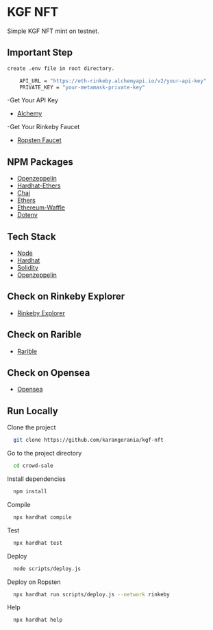 # KGF NFT

Simple KGF NFT mint on testnet.

## Important Step

```bash
create .env file in root directory.
```

```bash
    API_URL = "https://eth-rinkeby.alchemyapi.io/v2/your-api-key"
    PRIVATE_KEY = "your-metamask-private-key"
```

-Get Your API Key

- [Alchemy](https://alchemy.com/?r=36af7883c4699196)

-Get Your Rinkeby Faucet

- [Ropsten Faucet](https://faucets.chain.link/rinkeby)

## NPM Packages

- [Openzeppelin](https://www.npmjs.com/package/@openzeppelin/contracts)
- [Hardhat-Ethers](https://www.npmjs.com/package/hardhat-ethers)
- [Chai](https://www.npmjs.com/package/chai)
- [Ethers](https://www.npmjs.com/package/ethers)
- [Ethereum-Waffle](https://www.npmjs.com/package/ethereum-waffle)
- [Dotenv](https://www.npmjs.com/package/dotenv)

## Tech Stack

- [Node](https://nodejs.org/en/)
- [Hardhat](https://hardhat.org/)
- [Solidity](https://docs.soliditylang.org/)
- [Openzeppelin](https://openzeppelin.com/)

## Check on Rinkeby Explorer

- [Rinkeby Explorer](https://rinkeby.etherscan.io/address/0xad53fD4d73a2B18b4c5D9b494075F1B4985633c5)

## Check on Rarible

- [Rarible](https://rinkeby.rarible.com/user/0x55eca4d519ca2bdc60c8f886ab00b5281772e517/owned)

## Check on Opensea

- [Opensea](https://testnets.opensea.io/assets/0x54153ac4ce116285751ef4ee424dd13135250b9d/1)

## Run Locally

Clone the project

```bash
  git clone https://github.com/karangorania/kgf-nft
```

Go to the project directory

```bash
  cd crowd-sale
```

Install dependencies

```bash
  npm install
```

Compile

```bash
  npx hardhat compile
```

Test

```bash
  npx hardhat test
```

Deploy

```bash
  node scripts/deploy.js
```

Deploy on Ropsten

```bash
  npx hardhat run scripts/deploy.js --network rinkeby
```

Help

```bash
  npx hardhat help
```
